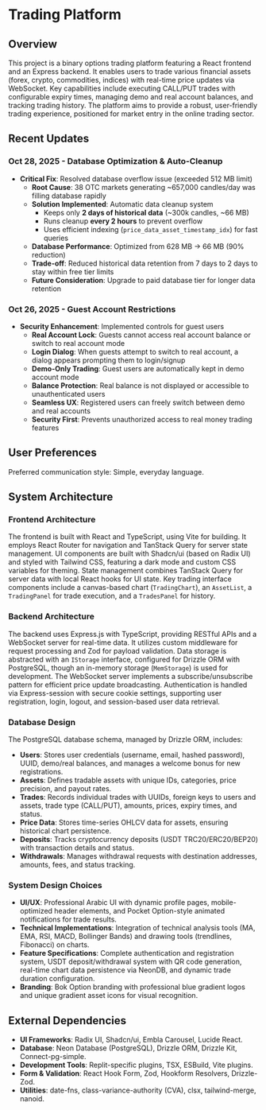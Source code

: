 # Trading Platform

## Overview

This project is a binary options trading platform featuring a React frontend and an Express backend. It enables users to trade various financial assets (forex, crypto, commodities, indices) with real-time price updates via WebSocket. Key capabilities include executing CALL/PUT trades with configurable expiry times, managing demo and real account balances, and tracking trading history. The platform aims to provide a robust, user-friendly trading experience, positioned for market entry in the online trading sector.

## Recent Updates

### Oct 28, 2025 - Database Optimization & Auto-Cleanup
- **Critical Fix**: Resolved database overflow issue (exceeded 512 MB limit)
  - **Root Cause**: 38 OTC markets generating ~657,000 candles/day was filling database rapidly
  - **Solution Implemented**: Automatic data cleanup system
    - Keeps only **2 days of historical data** (~300k candles, ~66 MB)
    - Runs cleanup **every 2 hours** to prevent overflow
    - Uses efficient indexing (`price_data_asset_timestamp_idx`) for fast queries
  - **Database Performance**: Optimized from 628 MB → 66 MB (90% reduction)
  - **Trade-off**: Reduced historical data retention from 7 days to 2 days to stay within free tier limits
  - **Future Consideration**: Upgrade to paid database tier for longer data retention

### Oct 26, 2025 - Guest Account Restrictions
- **Security Enhancement**: Implemented controls for guest users
  - **Real Account Lock**: Guests cannot access real account balance or switch to real account mode
  - **Login Dialog**: When guests attempt to switch to real account, a dialog appears prompting them to login/signup
  - **Demo-Only Trading**: Guest users are automatically kept in demo account mode
  - **Balance Protection**: Real balance is not displayed or accessible to unauthenticated users
  - **Seamless UX**: Registered users can freely switch between demo and real accounts
  - **Security First**: Prevents unauthorized access to real money trading features

## User Preferences

Preferred communication style: Simple, everyday language.

## System Architecture

### Frontend Architecture

The frontend is built with React and TypeScript, using Vite for building. It employs React Router for navigation and TanStack Query for server state management. UI components are built with Shadcn/ui (based on Radix UI) and styled with Tailwind CSS, featuring a dark mode and custom CSS variables for theming. State management combines TanStack Query for server data with local React hooks for UI state. Key trading interface components include a canvas-based chart (`TradingChart`), an `AssetList`, a `TradingPanel` for trade execution, and a `TradesPanel` for history.

### Backend Architecture

The backend uses Express.js with TypeScript, providing RESTful APIs and a WebSocket server for real-time data. It utilizes custom middleware for request processing and Zod for payload validation. Data storage is abstracted with an `IStorage` interface, configured for Drizzle ORM with PostgreSQL, though an in-memory storage (`MemStorage`) is used for development. The WebSocket server implements a subscribe/unsubscribe pattern for efficient price update broadcasting. Authentication is handled via Express-session with secure cookie settings, supporting user registration, login, logout, and session-based user data retrieval.

### Database Design

The PostgreSQL database schema, managed by Drizzle ORM, includes:
- **Users**: Stores user credentials (username, email, hashed password), UUID, demo/real balances, and manages a welcome bonus for new registrations.
- **Assets**: Defines tradable assets with unique IDs, categories, price precision, and payout rates.
- **Trades**: Records individual trades with UUIDs, foreign keys to users and assets, trade type (CALL/PUT), amounts, prices, expiry times, and status.
- **Price Data**: Stores time-series OHLCV data for assets, ensuring historical chart persistence.
- **Deposits**: Tracks cryptocurrency deposits (USDT TRC20/ERC20/BEP20) with transaction details and status.
- **Withdrawals**: Manages withdrawal requests with destination addresses, amounts, fees, and status tracking.

### System Design Choices

- **UI/UX**: Professional Arabic UI with dynamic profile pages, mobile-optimized header elements, and Pocket Option-style animated notifications for trade results.
- **Technical Implementations**: Integration of technical analysis tools (MA, EMA, RSI, MACD, Bollinger Bands) and drawing tools (trendlines, Fibonacci) on charts.
- **Feature Specifications**: Complete authentication and registration system, USDT deposit/withdrawal system with QR code generation, real-time chart data persistence via NeonDB, and dynamic trade duration configuration.
- **Branding**: Bok Option branding with professional blue gradient logos and unique gradient asset icons for visual recognition.

## External Dependencies

- **UI Frameworks**: Radix UI, Shadcn/ui, Embla Carousel, Lucide React.
- **Database**: Neon Database (PostgreSQL), Drizzle ORM, Drizzle Kit, Connect-pg-simple.
- **Development Tools**: Replit-specific plugins, TSX, ESBuild, Vite plugins.
- **Form & Validation**: React Hook Form, Zod, Hookform Resolvers, Drizzle-Zod.
- **Utilities**: date-fns, class-variance-authority (CVA), clsx, tailwind-merge, nanoid.